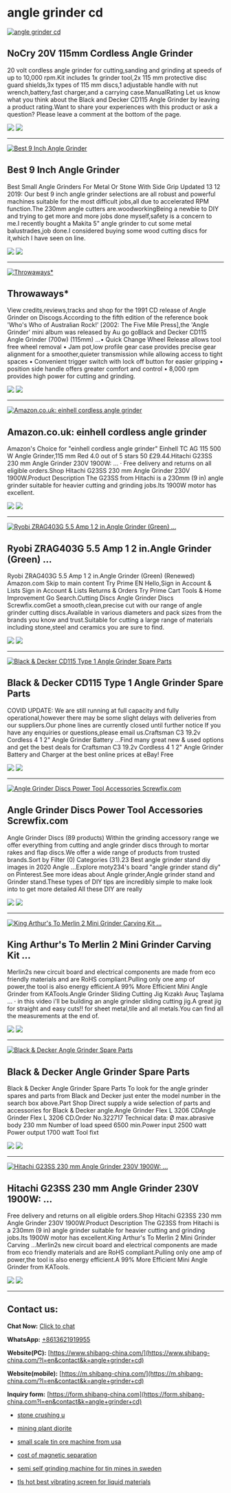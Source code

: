 # angle grinder cd

<a href="https://swt.shibang-china.com/?l=en&img&k=angle+grinder+cd" target="_blank">![angle grinder cd](http://static.shibang-china.com/all-800x300/1264.jpg)</a>

## NoCry 20V 115mm Cordless Angle Grinder
20 volt cordless angle grinder for cutting,sanding and grinding at speeds of up to 10,000 rpm.Kit includes 1x grinder tool,2x 115 mm protective disc guard shields,3x types of 115 mm discs,1 adjustable handle with nut wrench,battery,fast charger,and a carrying case.ManualRating Let us know what you think about the Black and Decker CD115 Angle Grinder by leaving a product rating.Want to share your experiences with this product or ask a question? Please leave a comment at the bottom of the page.


<a href="https://whatsapp.shibangsoft.com/WhatsApp.php" target="_blank" title="WhatsApp">![](http://static.shibang-china.com/icon/whatsapp.png)</a> <a href="https://swt.shibang-china.com/?l=en&icon&k=angle+grinder+cd" target="_blank">![](http://static.shibang-china.com/icon/chat-en.png)</a>

---

<a href="https://swt.shibang-china.com/?l=en&img&k=angle+grinder+cd" target="_blank">![Best 9 Inch Angle Grinder](http://static.shibang-china.com/all-800x300/448.jpg)</a>

## Best 9 Inch Angle Grinder
Best Small Angle Grinders For Metal Or Stone With Side Grip Updated 13 12 2019: Our best 9 inch angle grinder selections are all robust and powerful machines suitable for the most difficult jobs,all due to accelerated RPM function.The 230mm angle cutters are.woodworkingBeing a newbie to DIY and trying to get more and more jobs done myself,safety is a concern to me.I recently bought a Makita 5&quot; angle grinder to cut some metal balustrades,job done.I considered buying some wood cutting discs for it,which I have seen on line.


<a href="https://whatsapp.shibangsoft.com/WhatsApp.php" target="_blank" title="WhatsApp">![](http://static.shibang-china.com/icon/whatsapp.png)</a> <a href="https://swt.shibang-china.com/?l=en&icon&k=angle+grinder+cd" target="_blank">![](http://static.shibang-china.com/icon/chat-en.png)</a>

---

<a href="https://swt.shibang-china.com/?l=en&img&k=angle+grinder+cd" target="_blank">![Throwaways*](http://static.shibang-china.com/all-800x300/1000.jpg)</a>

## Throwaways*
View credits,reviews,tracks and shop for the 1991 CD release of Angle Grinder on Discogs.According to the fifth edition of the reference book 'Who's Who of Australian Rock!' [2002: The Five Mile Press],the 'Angle Grinder' mini album was released by Au go goBlack and Decker CD115 Angle Grinder (700w) (115mm) …• Quick Change Wheel Release allows tool free wheel removal • Jam pot,low profile gear case provides precise gear alignment for a smoother,quieter transmission while allowing access to tight spaces • Convenient trigger switch with lock off button for easier gripping • position side handle offers greater comfort and control • 8,000 rpm provides high power for cutting and grinding.


<a href="https://whatsapp.shibangsoft.com/WhatsApp.php" target="_blank" title="WhatsApp">![](http://static.shibang-china.com/icon/whatsapp.png)</a> <a href="https://swt.shibang-china.com/?l=en&icon&k=angle+grinder+cd" target="_blank">![](http://static.shibang-china.com/icon/chat-en.png)</a>

---

<a href="https://swt.shibang-china.com/?l=en&img&k=angle+grinder+cd" target="_blank">![Amazon.co.uk: einhell cordless angle grinder](http://static.shibang-china.com/all-800x300/369.jpg)</a>

## Amazon.co.uk: einhell cordless angle grinder
Amazon's Choice for &quot;einhell cordless angle grinder&quot; Einhell TC AG 115 500 W Angle Grinder,115 mm Red 4.0 out of 5 stars 50 &#163;29.44.Hitachi G23SS 230 mm Angle Grinder 230V 1900W: …&nbsp;&#0183;&#32;Free delivery and returns on all eligible orders.Shop Hitachi G23SS 230 mm Angle Grinder 230V 1900W.Product Description The G23SS from Hitachi is a 230mm (9 in) angle grinder suitable for heavier cutting and grinding jobs.Its 1900W motor has excellent.


<a href="https://whatsapp.shibangsoft.com/WhatsApp.php" target="_blank" title="WhatsApp">![](http://static.shibang-china.com/icon/whatsapp.png)</a> <a href="https://swt.shibang-china.com/?l=en&icon&k=angle+grinder+cd" target="_blank">![](http://static.shibang-china.com/icon/chat-en.png)</a>

---

<a href="https://swt.shibang-china.com/?l=en&img&k=angle+grinder+cd" target="_blank">![Ryobi ZRAG403G 5.5 Amp 1 2 in.Angle Grinder (Green) …](http://static.shibang-china.com/all-800x300/216.jpg)</a>

## Ryobi ZRAG403G 5.5 Amp 1 2 in.Angle Grinder (Green) …
Ryobi ZRAG403G 5.5 Amp 1 2 in.Angle Grinder (Green) (Renewed)  Amazon.com Skip to main content Try Prime EN Hello,Sign in Account &amp; Lists Sign in Account &amp; Lists Returns &amp; Orders Try Prime Cart Tools &amp; Home Improvement Go Search.Cutting Discs Angle Grinder Discs Screwfix.comGet a smooth,clean,precise cut with our range of angle grinder cutting discs.Available in various diameters and pack sizes from the brands you know and trust.Suitable for cutting a large range of materials including stone,steel and ceramics you are sure to find.


<a href="https://whatsapp.shibangsoft.com/WhatsApp.php" target="_blank" title="WhatsApp">![](http://static.shibang-china.com/icon/whatsapp.png)</a> <a href="https://swt.shibang-china.com/?l=en&icon&k=angle+grinder+cd" target="_blank">![](http://static.shibang-china.com/icon/chat-en.png)</a>

---

<a href="https://swt.shibang-china.com/?l=en&img&k=angle+grinder+cd" target="_blank">![Black &amp; Decker CD115 Type 1 Angle Grinder Spare Parts](http://static.shibang-china.com/all-800x300/564.jpg)</a>

## Black &amp; Decker CD115 Type 1 Angle Grinder Spare Parts
COVID UPDATE: We are still running at full capacity and fully operational,however there may be some slight delays with deliveries from our suppliers.Our phone lines are currently closed until further notice If you have any enquiries or questions,please email us.Craftsman C3 19.2v Cordless 4 1 2&quot; Angle Grinder Battery …Find many great new &amp; used options and get the best deals for Craftsman C3 19.2v Cordless 4 1 2&quot; Angle Grinder Battery and Charger at the best online prices at eBay! Free


<a href="https://whatsapp.shibangsoft.com/WhatsApp.php" target="_blank" title="WhatsApp">![](http://static.shibang-china.com/icon/whatsapp.png)</a> <a href="https://swt.shibang-china.com/?l=en&icon&k=angle+grinder+cd" target="_blank">![](http://static.shibang-china.com/icon/chat-en.png)</a>

---

<a href="https://swt.shibang-china.com/?l=en&img&k=angle+grinder+cd" target="_blank">![Angle Grinder Discs Power Tool Accessories Screwfix.com](http://static.shibang-china.com/all-800x300/1460.jpg)</a>

## Angle Grinder Discs Power Tool Accessories Screwfix.com
Angle Grinder Discs (89 products) Within the grinding accessory range we offer everything from cutting and angle grinder discs through to mortar rakes and flap discs.We offer a wide range of products from trusted brands.Sort by Filter (0) Categories (31).23 Best angle grinder stand diy images in 2020 Angle …Explore moty234's board &quot;angle grinder stand diy&quot; on Pinterest.See more ideas about Angle grinder,Angle grinder stand and Grinder stand.These types of DIY tips are incredibly simple to make look into to get more detailed All these DIY are really


<a href="https://whatsapp.shibangsoft.com/WhatsApp.php" target="_blank" title="WhatsApp">![](http://static.shibang-china.com/icon/whatsapp.png)</a> <a href="https://swt.shibang-china.com/?l=en&icon&k=angle+grinder+cd" target="_blank">![](http://static.shibang-china.com/icon/chat-en.png)</a>

---

<a href="https://swt.shibang-china.com/?l=en&img&k=angle+grinder+cd" target="_blank">![King Arthur's To Merlin 2 Mini Grinder Carving Kit …](http://static.shibang-china.com/all-800x300/619.jpg)</a>

## King Arthur's To Merlin 2 Mini Grinder Carving Kit …
Merlin2s new circuit board and electrical components are made from eco friendly materials and are RoHS compliant.Pulling only one amp of power,the tool is also energy efficient.A 99% More Efficient Mini Angle Grinder from KATools.Angle Grinder Sliding Cutting Jig Kızaklı Avu&#231; Taşlama …&nbsp;&#0183;&#32;in this video i'll be building an angle grinder sliding cutting jig.A great jig for straight and easy cuts!! for sheet metal,tile and all metals.You can find all the measurements at the end of.


<a href="https://whatsapp.shibangsoft.com/WhatsApp.php" target="_blank" title="WhatsApp">![](http://static.shibang-china.com/icon/whatsapp.png)</a> <a href="https://swt.shibang-china.com/?l=en&icon&k=angle+grinder+cd" target="_blank">![](http://static.shibang-china.com/icon/chat-en.png)</a>

---

<a href="https://swt.shibang-china.com/?l=en&img&k=angle+grinder+cd" target="_blank">![Black &amp; Decker Angle Grinder Spare Parts](http://static.shibang-china.com/all-800x300/144.jpg)</a>

## Black &amp; Decker Angle Grinder Spare Parts
Black &amp; Decker Angle Grinder Spare Parts To look for the angle grinder spares and parts from Black and Decker just enter the model number in the search box above.Part Shop Direct supply a wide selection of parts and accessories for Black &amp; Decker angle.Angle Grinder Flex L 3206 CDAngle Grinder Flex L 3206 CD.Order No.322717 Technical data: &#216; max.abrasive body 230 mm Number of load speed 6500 min.Power input 2500 watt Power output 1700 watt Tool fixt


<a href="https://whatsapp.shibangsoft.com/WhatsApp.php" target="_blank" title="WhatsApp">![](http://static.shibang-china.com/icon/whatsapp.png)</a> <a href="https://swt.shibang-china.com/?l=en&icon&k=angle+grinder+cd" target="_blank">![](http://static.shibang-china.com/icon/chat-en.png)</a>

---

<a href="https://swt.shibang-china.com/?l=en&img&k=angle+grinder+cd" target="_blank">![Hitachi G23SS 230 mm Angle Grinder 230V 1900W: …](http://static.shibang-china.com/all-800x300/1118.jpg)</a>

## Hitachi G23SS 230 mm Angle Grinder 230V 1900W: …
Free delivery and returns on all eligible orders.Shop Hitachi G23SS 230 mm Angle Grinder 230V 1900W.Product Description The G23SS from Hitachi is a 230mm (9 in) angle grinder suitable for heavier cutting and grinding jobs.Its 1900W motor has excellent.King Arthur's To Merlin 2 Mini Grinder Carving …Merlin2s new circuit board and electrical components are made from eco friendly materials and are RoHS compliant.Pulling only one amp of power,the tool is also energy efficient.A 99% More Efficient Mini Angle Grinder from KATools.


<a href="https://whatsapp.shibangsoft.com/WhatsApp.php" target="_blank" title="WhatsApp">![](http://static.shibang-china.com/icon/whatsapp.png)</a> <a href="https://swt.shibang-china.com/?l=en&icon&k=angle+grinder+cd" target="_blank">![](http://static.shibang-china.com/icon/chat-en.png)</a>

---
## Contact us:

**Chat Now:** [Click to chat](https://swt.shibang-china.com?l=en&contact&k=angle+grinder+cd)

**WhatsApp:**  [+8613621919955](https://whatsapp.shibangsoft.com/WhatsApp.php)

**Website(PC):** [https://www.shibang-china.com/](https://www.shibang-china.com/?l=en&contact&k=angle+grinder+cd)

**Website(mobile):** [https://m.shibang-china.com/](https://m.shibang-china.com/?l=en&contact&k=angle+grinder+cd)

**Inquiry form:** [https://form.shibang-china.com](https://form.shibang-china.com?l=en&contact&k=angle+grinder+cd)

* [stone crushing u](../139/stone%20crushing%20u.md)

* [mining plant diorite](../136/mining%20plant%20diorite.md)

* [small scale tin ore machine from usa](../129/small%20scale%20tin%20ore%20machine%20from%20usa.md)

* [cost of magnetic separation](../132/cost%20of%20magnetic%20separation.md)

* [semi self grinding machine for tin mines in sweden](../133/semi%20self%20grinding%20machine%20for%20tin%20mines%20in%20sweden.md)

* [tls hot best vibrating screen for liquid materials](../136/tls%20hot%20best%20vibrating%20screen%20for%20liquid%20materials.md)